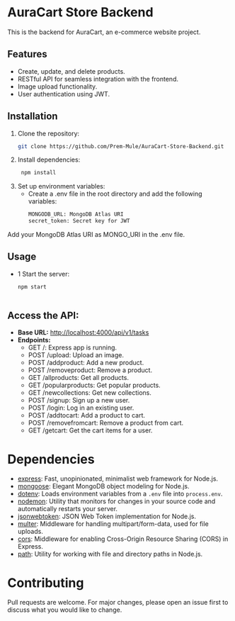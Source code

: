 # AuraCart Store Backend

This is the backend for AuraCart, an e-commerce website project.

## Features

- Create, update, and delete products.
- RESTful API for seamless integration with the frontend.
- Image upload functionality.
- User authentication using JWT.

## Installation

1. Clone the repository:
   ```bash
   git clone https://github.com/Prem-Mule/AuraCart-Store-Backend.git

2. Install dependencies:
   ```bash
    npm install

3. Set up environment variables:
    - Create a .env file in the root directory and add the following variables:
      ```bash
      MONGODB_URL: MongoDB Atlas URI
      secret_token: Secret key for JWT
   
Add your MongoDB Atlas URI as MONGO_URI in the .env file.

## Usage
 - 1 Start the server:

   ```bash
   npm start
    
 ## Access the API:

- **Base URL:** [http://localhost:4000/api/v1/tasks](http://localhost:4000/api/v1/tasks)
- **Endpoints:**
  - GET /: Express app is running.
  - POST /upload: Upload an image.
  - POST /addproduct: Add a new product.
  - POST /removeproduct: Remove a product.
  - GET /allproducts: Get all products.
  - GET /popularproducts: Get popular products.
  - GET /newcollections: Get new collections.
  - POST /signup: Sign up a new user.
  - POST /login: Log in an existing user.
  - POST /addtocart: Add a product to cart.
  - POST /removefromcart: Remove a product from cart.
  - GET /getcart: Get the cart items for a user.


# Dependencies

- [express](https://www.npmjs.com/package/express): Fast, unopinionated, minimalist web framework for Node.js.
- [mongoose](https://www.npmjs.com/package/mongoose): Elegant MongoDB object modeling for Node.js.
- [dotenv](https://www.npmjs.com/package/dotenv): Loads environment variables from a `.env` file into `process.env`.
- [nodemon](https://www.npmjs.com/package/nodemon): Utility that monitors for changes in your source code and automatically restarts your server.
- [jsonwebtoken](https://www.npmjs.com/package/jsonwebtoken): JSON Web Token implementation for Node.js.
- [multer](https://www.npmjs.com/package/multer): Middleware for handling multipart/form-data, used for file uploads.
- [cors](https://www.npmjs.com/package/cors): Middleware for enabling Cross-Origin Resource Sharing (CORS) in Express.
- [path](https://www.npmjs.com/package/path): Utility for working with file and directory paths in Node.js.


# Contributing

Pull requests are welcome. For major changes, please open an issue first to discuss what you would like to change.
